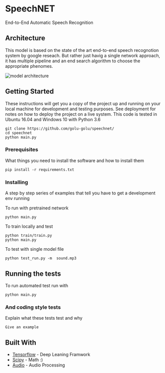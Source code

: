 # SpeechNET

End-to-End Automatic Speech Recognition 

## Architecture 

This model is based on the state of the art end-to-end speech recognotion system by google reseach. But rather just havig a single network approach, it has multiple pipeline and an end search algorithm to choose the appropriate phenomes.

![model architecture](https://github.com/golu-golu/speechnet/blob/master/images/architecture.png)

## Getting Started

These instructions will get you a copy of the project up and running on your local machine for development and testing purposes. See deployment for notes on how to deploy the project on a live system. This code is tested in Ubuntu 16.04 and Windows 10 with Python 3.6

```
git clone https://github.com/golu-golu/speechnet/
cd speechnet
python main.py
```

### Prerequisites

What things you need to install the software and how to install them

```
pip install -r requirements.txt
```

### Installing

A step by step series of examples that tell you have to get a development env running

To run with pretrained network

```
python main.py
```

To train locally and test

```
python train/train.py
python main.py
```

To test with single model file

```
python test_run.py -m  sound.mp3 
```
## Running the tests

To run automated test run with 
```
python main.py
```

### And coding style tests

Explain what these tests test and why

```
Give an example
```


## Built With

* [Tensorflow](http://www.dropwizard.io/1.0.2/docs/) - Deep Leaning Framwork
* [Scipy](https://maven.apache.org/) - Math :)
* [Audio](https://rometools.github.io/rome/) - Audio Processing 


